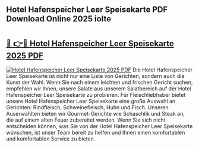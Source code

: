 ## Hotel Hafenspeicher Leer Speisekarte PDF Download Online 2025 ioIte

# <h2><a href="http://gcb9nd.nevu.top/?p=Hotel+Hafenspeicher+Leer+Speisekarte">🔗 👉🔴 Hotel Hafenspeicher Leer Speisekarte 2025 PDF</a></h2>

[![Hotel Hafenspeicher Leer Speisekarte 2025 PDF](https://i.imgur.com/dBaPXMq.png)](http://gcb9nd.nevu.top/?p=Hotel+Hafenspeicher+Leer+Speisekarte)
Die Hotel Hafenspeicher Leer Speisekarte ist nicht nur eine Liste von Gerichten, sondern auch die Kunst der Wahl. Wenn Sie nach einem leichten und frischen Gericht suchen, empfehlen wir Ihnen, unsere Salate aus unserem Salatbereich auf der Hotel Hafenspeicher Leer Speisekarte zu probieren. Für Fleischliebhaber bietet unsere Hotel Hafenspeicher Leer Speisekarte eine große Auswahl an Gerichten: Rindfleisch, Schweinefleisch, Huhn und Fisch. Unseren Auserwählten bieten wir Gourmet-Gerichte wie Schaschlik und Steak an, die auf einem alten Feuer zubereitet werden. Wenn Sie sich nicht entscheiden können, was Sie von der Hotel Hafenspeicher Leer Speisekarte wünschen, ist unser Team bereit zu helfen und Ihnen einen komfortablen und komfortablen Service zu bieten.
